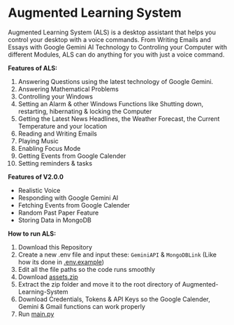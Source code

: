 #                                                                                    Augmented Learning System

Augmented Learning System (ALS) is a desktop assistant that helps you control your desktop with a voice commands. From Writing Emails and Essays with Google Gemini AI Technology to Controling your Computer with different Modules, ALS can do anything for you with just a voice command.

**Features of ALS:**
1. Answering Questions using the latest technology of Google Gemini.
2. Answering Mathematical Problems
3. Controlling your Windows
4. Setting an Alarm & other Windows Functions like Shutting down, restarting, hibernating & locking the Computer
5. Getting the Latest News Headlines, the Weather Forecast, the Current Temperature and your location
6. Reading and Writing Emails
7. Playing Music
8. Enabling Focus Mode
9. Getting Events from Google Calender
10. Setting reminders & tasks

**Features of V2.0.0**
- Realistic Voice
- Responding with Google Gemini AI
- Fetching Events from Google Calender
- Random Past Paper Feature
- Storing Data in MongoDB

**How to run ALS:**
1. Download this Repository
2. Create a new .env file and input these: `GeminiAPI` & `MongoDBLink` (Like how its done in [.env.example](https://github.com/juzcallmekaushik/Augmented-Learning-System/blob/main/.env.example))
3. Edit all the file paths so the code runs smoothly
4. Download [assets.zip](https://drive.google.com/file/d/1fyFzAM2_j_IjNoK-hxxJe4ix7PW0ipL4/view?usp=drive_link)
5. Extract the zip folder and move it to the root directory of Augmented-Learning-System
6. Download Credentials, Tokens & API Keys so the Google Calender, Gemini & Gmail functions can work properly
7. Run [main.py](https://github.com/juzcallmekaushik/Augmented-Learning-System/blob/main/src/main.py)
